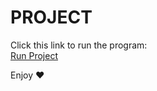# PROJECT  
Click this link to run the program:  
[Run Project](https://sudip-tuladhar.github.io/sudip-tuladhar/)  

Enjoy ❤️  
